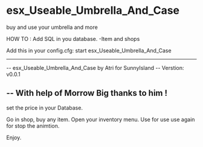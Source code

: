 # esx_Useable_Umbrella_And_Case
buy and use your umbrella and more

HOW TO : 
Add SQL in you database.
-Item and shops

Add this in your config.cfg:
start esx_Useable_Umbrella_And_Case

------
-- esx_Useable_Umbrella_And_Case by Atri for SunnyIsland
-- Verstion: v0.0.1

-- With help of Morrow Big thanks to him !
------

set the price in your Database.

Go in shop, buy any item.
Open your inventory menu.
Use for use
use again for stop the animtion.

Enjoy.
